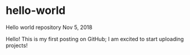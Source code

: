 # hello-world
Hello world repository Nov 5, 2018

Hello! This is my first posting on GitHub; I am excited to start uploading projects!
